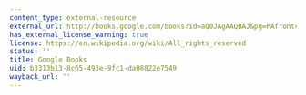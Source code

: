 ```yaml
---
content_type: external-resource
external_url: http://books.google.com/books?id=aQ8JAgAAQBAJ&pg=PAfrontcover
has_external_license_warning: true
license: https://en.wikipedia.org/wiki/All_rights_reserved
status: ''
title: Google Books
uid: b3313b13-8c65-493e-9fc1-da08822e7549
wayback_url: ''
---
```

